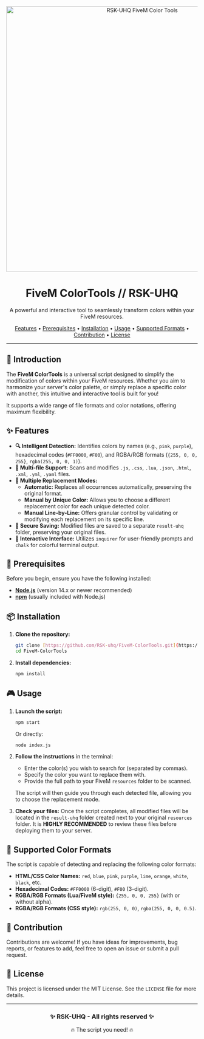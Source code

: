 <div align="center">
  <img src="https://cdn.discordapp.com/attachments/1371657660751155342/1385249171925373038/image.png?ex=68556153&is=68540fd3&hm=1367423718f003088094b87532fc02fe9d4ff2c73f6961c049778f4762f89883&" alt="RSK-UHQ FiveM Color Tools" width="700"/>
  <h1>FiveM ColorTools // RSK-UHQ</h1>
  <p>A powerful and interactive tool to seamlessly transform colors within your FiveM resources.</p>
  <p>
    <a href="#features">Features</a> •
    <a href="#prerequisites">Prerequisites</a> •
    <a href="#installation">Installation</a> •
    <a href="#usage">Usage</a> •
    <a href="#supported-color-formats">Supported Formats</a> •
    <a href="#contribution">Contribution</a> •
    <a href="#license">License</a>
  </p>
</div>

---

## 🌟 Introduction

The **FiveM ColorTools** is a universal script designed to simplify the modification of colors within your FiveM resources. Whether you aim to harmonize your server's color palette, or simply replace a specific color with another, this intuitive and interactive tool is built for you!

It supports a wide range of file formats and color notations, offering maximum flexibility.

## ✨ Features

* **🔍 Intelligent Detection:** Identifies colors by names (e.g., `pink`, `purple`), hexadecimal codes (`#FF0000`, `#F00`), and RGBA/RGB formats (`{255, 0, 0, 255}`, `rgba(255, 0, 0, 1)`).
* **📂 Multi-file Support:** Scans and modifies `.js`, `.css`, `.lua`, `.json`, `.html`, `.xml`, `.yml`, `.yaml` files.
* **🤖 Multiple Replacement Modes:**
    * **Automatic:** Replaces all occurrences automatically, preserving the original format.
    * **Manual by Unique Color:** Allows you to choose a different replacement color for each unique detected color.
    * **Manual Line-by-Line:** Offers granular control by validating or modifying each replacement on its specific line.
* **💾 Secure Saving:** Modified files are saved to a separate `result-uhq` folder, preserving your original files.
* **🌈 Interactive Interface:** Utilizes `inquirer` for user-friendly prompts and `chalk` for colorful terminal output.

## 🚀 Prerequisites

Before you begin, ensure you have the following installed:

* [**Node.js**](https://nodejs.org/en/download/) (version 14.x or newer recommended)
* [**npm**](https://docs.npmjs.com/downloading-and-installing-node-js-and-npm) (usually included with Node.js)

## 📦 Installation

1.  **Clone the repository:**
    ```bash
    git clone [https://github.com/RSK-uhq/FiveM-ColorTools.git](https://github.com/RSK-uhq/FiveM-ColorTools.git)
    cd FiveM-ColorTools
    ```

2.  **Install dependencies:**
    ```bash
    npm install
    ```

## 🎮 Usage

1.  **Launch the script:**
    ```bash
    npm start
    ```
    Or directly:
    ```bash
    node index.js
    ```

2.  **Follow the instructions** in the terminal:
    * Enter the color(s) you wish to search for (separated by commas).
    * Specify the color you want to replace them with.
    * Provide the full path to your FiveM `resources` folder to be scanned.

    The script will then guide you through each detected file, allowing you to choose the replacement mode.

3.  **Check your files:** Once the script completes, all modified files will be located in the `result-uhq` folder created next to your original `resources` folder. It is **HIGHLY RECOMMENDED** to review these files before deploying them to your server.

## 🎨 Supported Color Formats

The script is capable of detecting and replacing the following color formats:

* **HTML/CSS Color Names:** `red`, `blue`, `pink`, `purple`, `lime`, `orange`, `white`, `black`, etc.
* **Hexadecimal Codes:** `#FF0000` (6-digit), `#F00` (3-digit).
* **RGBA/RGB Formats (Lua/FiveM style):** `{255, 0, 0, 255}` (with or without alpha).
* **RGBA/RGB Formats (CSS style):** `rgb(255, 0, 0)`, `rgba(255, 0, 0, 0.5)`.

## 🤝 Contribution

Contributions are welcome! If you have ideas for improvements, bug reports, or features to add, feel free to open an issue or submit a pull request.

## 📄 License

This project is licensed under the MIT License. See the `LICENSE` file for more details.

---

<div align="center">
  <h3>✨ RSK-UHQ - All rights reserved ✨</h3>
  <p>🔥 The script you need! 🔥</p>
</div>
